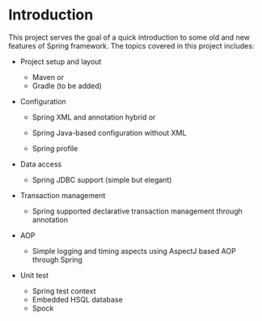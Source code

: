 Introduction
=================

This project serves the goal of a quick introduction to some old and new features of Spring framework. The topics covered in this project includes:
* Project setup and layout
  * Maven or
  * Gradle (to be added)
  
* Configuration
  * Spring XML and annotation hybrid or
  * Spring Java-based configuration without XML
  
  * Spring profile
  
* Data access
  * Spring JDBC support (simple but elegant)
 
* Transaction management
  * Spring supported declarative transaction management through annotation
  
* AOP
  * Simple logging and timing aspects using AspectJ based AOP through Spring
  
* Unit test
  * Spring test context
  * Embedded HSQL database
  * Spock


